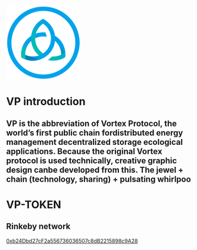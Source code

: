![image](https://github.com/Torahserve/bootnode/blob/main/tokenlogo.png) <br>
# VP introduction <br>
## VP is the abbreviation of Vortex Protocol, the world’s first public chain fordistributed energy management decentralized storage ecological applications. Because the original Vortex protocol is used technically, creative graphic design canbe developed from this. The jewel + chain (technology, sharing) + pulsating whirlpoo <br>

# VP-TOKEN <br>
## Rinkeby network <br>
[0xb24Dbd27cF2a556736036507c8dB2215898c9A28](https://rinkeby.etherscan.io/token/0xb24Dbd27cF2a556736036507c8dB2215898c9A28)<br>
